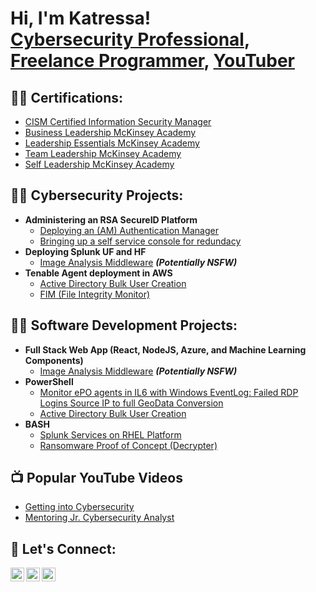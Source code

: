 <h1>Hi, I'm Katressa! <br/><a href="https://www.linkedin.com/in/katressacooper-cism/">Cybersecurity Professional</a>, <a href="https://github.com/katressa">Freelance Programmer</a>, <a href="https://www.youtube.com/c/katressacooper">YouTuber</a></h1>

<h2>👨‍💻 Certifications:</h2>

- [CISM Certified Information Security Manager](https://www.credly.com/badges/adf0c5c7-640a-428e-95b1-073fe20271f9/public_url)
- [Business Leadership McKinsey Academy](https://www.credly.com/badges/06eeabc1-a39b-4ed9-80d0-0edb6ff39bd1/public_url)
- [Leadership Essentials McKinsey Academy](https://www.credly.com/badges/9ec22a26-6f63-4e85-9bf7-d4668763b400/public_url)
- [Team Leadership McKinsey Academy](https://www.credly.com/badges/ec57e60d-40c7-489f-85d8-ce9ee5f8a754/public_url)
- [Self Leadership McKinsey Academy](https://www.credly.com/badges/90843aa2-e788-4b06-9a96-aecf632a751d/public_url)
  
<h2>👨‍💻 Cybersecurity Projects:</h2>

- <b>Administering an RSA SecureID Platform</b>
  - [Deploying an (AM) Authentication Manager](https://github.com/)
  - [Bringing up a self service console for redundacy](https://github)
- <b>Deploying Splunk UF and HF</b>
  - [Image Analysis Middleware](https://github.com/joshmadakor1/4chan-Image-Analysis-Middleware-C964) <b><i>(Potentially NSFW)</b></i>
- <b>Tenable Agent deployment in AWS</b>
  - [Active Directory Bulk User Creation](https://github.com/joshmadakor1/AD_PS)
  - [FIM (File Integrity Monitor)](https://github.com/joshmadakor1/PowerShell-Integrity-FIM)
  
<h2>👨‍💻 Software Development Projects:</h2>

- <b>Full Stack Web App (React, NodeJS, Azure, and Machine Learning Components)</b>
  - [Image Analysis Middleware](https://github.com/) <b><i>(Potentially NSFW)</b></i>
- <b>PowerShell</b>
  - [Monitor ePO agents in IL6 with Windows EventLog: Failed RDP Logins Source IP to full GeoData Conversion](https://github.com/)
  - [Active Directory Bulk User Creation](https://github.com/)
- <b>BASH</b>
  - [Splunk Services on RHEL Platform](https://github)
  - [Ransomware Proof of Concept (Decrypter)](https://github.com/)

<h2>📺 Popular YouTube Videos</h2>

- [Getting into Cybersecurity](https://www.youtube.com/watch?v=)
- [Mentoring Jr. Cybersecurity Analyst](https://www.youtube.com/watch?v=)

<h2>🤳 Let's Connect:</h2>

[<img align="left" alt="KatressaCooper | LinkedIn" width="22px" src="https://cdn.jsdelivr.net/npm/simple-icons@v3/icons/linkedin.svg" />][linkedin]
[<img align="left" alt="KatressaCooper | YouTube" width="22px" src="https://cdn.jsdelivr.net/npm/simple-icons@v3/icons/youtube.svg" />][youtube]
[<img align="left" alt="KatressaCooper | Website" width="22px" src="https://cdn.jsdelivr.net/npm/simple-icons@v3/icons/freelancer.svg" />][website]


[linkedin]: https://linkedin.com/in/katressacooper-cism
[youtube]: https://www.youtube.com/c/katressa
[website]: https://www.logistics44.net

<!--

Here are some ideas to get you started:

- 🔭 I’m currently working on ...
- 🌱 I’m currently learning ...
- 👯 I’m looking to collaborate on ...
- 🤔 I’m looking for help with ...
- 💬 Ask me about ...
- 📫 How to reach me: ...
- 😄 Pronouns: ...
- ⚡ Fun fact: ...
-->
